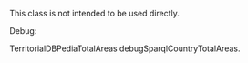 This class is not intended to be used directly.

Debug:

TerritorialDBPediaTotalAreas debugSparqlCountryTotalAreas.
